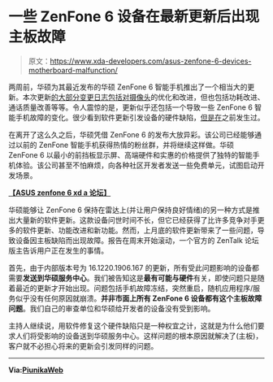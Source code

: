 # 一些 ZenFone 6 设备在最新更新后出现主板故障

> 原文：<https://www.xda-developers.com/asus-zenfone-6-devices-motherboard-malfunction/>

两周前，华硕为其最近发布的华硕 ZenFone 6 智能手机推出了一个相当大的更新。本次更新[的大部分变更日志包括对摄像头](https://www.xda-developers.com/asus-zenfone-6-update-improves-camera-quality/)的优化和改进，但也包括功耗改进、通话质量改善等等。令人震惊的是，更新似乎还包括一个导致一些 ZenFone 6 智能手机故障的变化。很少看到软件更新引发设备的硬件缺陷，[但是在](https://www.xda-developers.com/nexus-6p-bootloop-fix/)之前发生过。

在离开了这么久之后，华硕凭借 ZenFone 6 的发布大放异彩。该公司已经能够通过以前的 ZenFone 智能手机获得热情的粉丝群，并将继续这样做。华硕 ZenFone 6 以最小的前挡板显示屏、高端硬件和实惠的价格提供了独特的智能手机体验。该公司甚至不怕麻烦，向各种社区开发者发送一些免费单元，试图启动开发场景。

**[【ASUS zenfone 6 xd a 论坛】](https://forum.xda-developers.com/zenfone-6-2019)**

华硕能够让 ZenFone 6 保持在雷达上(并让用户保持良好情绪)的另一种方式是推出大量新的软件更新。这款设备问世时间不长，但它已经获得了比许多竞争对手更多的软件更新、功能改进和新功能。然而，上月底的软件更新带来了一些问题，导致设备因主板缺陷而出现故障。报告在周末开始滚动，一个官方的 ZenTalk 论坛版主告诉用户正在发生的事情。

首先，由于内部版本号为 16.1220.1906.167 的更新，所有受此问题影响的设备都需要**发送到华硕服务中心**。我们被告知这是**最有可能与硬件**有关，即使问题只是随着最近的更新才开始出现。问题包括手机故障冻结，突然重启，随机应用程序/服务似乎没有任何原因就崩溃。**并非市面上所有 ZenFone 6 设备都有这个主板故障问题**。我们自己的审查单位和华硕给开发者的设备没有受到影响。

主持人继续说，用软件修复这个硬件缺陷只是一种权宜之计，这就是为什么他们要求人们将受影响的设备送到华硕服务中心。这样问题的根本原因就解决了(主板)，客户就不必担心将来的更新会引发同样的问题。

* * *

**Via:[PiunikaWeb](https://piunikaweb.com/2019/08/06/latest-asus-zenfone-6-update-triggered-motherboard-malfunction-company-suggesting-replacements/)**